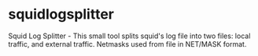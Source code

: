 # squidlogsplitter

Squid Log Splitter - This small tool splits squid's log file into two files: local traffic, and external traffic. Netmasks used from file in NET/MASK format.
